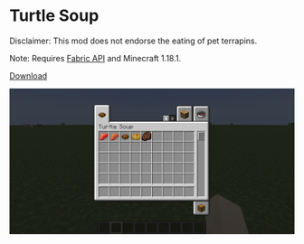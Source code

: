# Turtle Soup

Disclaimer: This mod does not endorse the eating of pet terrapins.

Note: Requires [Fabric API](https://modrinth.com/mod/fabric-api) and Minecraft 1.18.1.

[Download](https://github.com/tropicbliss/turtle-soup/releases/download/v1.0.0/turtle-soup-1.0.0.jar)

![Wonderful foods](https://raw.githubusercontent.com/tropicbliss/turtle-soup/1.18/images/2022-01-10_18.04.54.png)
